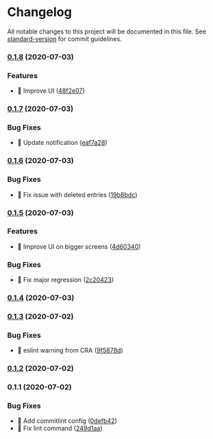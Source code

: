 # Changelog

All notable changes to this project will be documented in this file. See [standard-version](https://github.com/conventional-changelog/standard-version) for commit guidelines.

### [0.1.8](https://github.com/pierrecholhot/dayscounter.app/compare/v0.1.7...v0.1.8) (2020-07-03)


### Features

* 🎸 Improve UI ([48f2e07](https://github.com/pierrecholhot/dayscounter.app/commit/48f2e07054b07c250c9bd6269a1c9404ec1b0fdf))

### [0.1.7](https://github.com/pierrecholhot/dayscounter.app/compare/v0.1.6...v0.1.7) (2020-07-03)


### Bug Fixes

* 🐛 Update notification ([eaf7a28](https://github.com/pierrecholhot/dayscounter.app/commit/eaf7a28e0fa03b4bd4e1d9bd90fe0cf681f8ab2e))

### [0.1.6](https://github.com/pierrecholhot/dayscounter.app/compare/v0.1.5...v0.1.6) (2020-07-03)


### Bug Fixes

* 🐛 Fix issue with deleted entries ([19b8bdc](https://github.com/pierrecholhot/dayscounter.app/commit/19b8bdcbd5f77e2099dcd58772b73326d4be36b9))

### [0.1.5](https://github.com/pierrecholhot/dayscounter.app/compare/v0.1.4...v0.1.5) (2020-07-03)


### Features

* 🎸 Improve UI on bigger screens ([4d60340](https://github.com/pierrecholhot/dayscounter.app/commit/4d60340566ef51b24facdeccf80a07a694fd159c))


### Bug Fixes

* 🐛 Fix major regression ([2c20423](https://github.com/pierrecholhot/dayscounter.app/commit/2c204239604debe2f0325458eb59e3587e91cdb7))

### [0.1.4](https://github.com/pierrecholhot/dayscounter.app/compare/v0.1.3...v0.1.4) (2020-07-03)

### [0.1.3](https://github.com/pierrecholhot/dayscounter.app/compare/v0.1.2...v0.1.3) (2020-07-02)


### Bug Fixes

* 🐛 eslint warning from CRA ([9f5878d](https://github.com/pierrecholhot/dayscounter.app/commit/9f5878d854cb02ad759f05d1463befa6acbd3b7e))

### [0.1.2](https://github.com/pierrecholhot/dayscounter.app/compare/v0.1.1...v0.1.2) (2020-07-02)

### 0.1.1 (2020-07-02)


### Bug Fixes

* 🐛 Add commitlint config ([0defb42](https://github.com/pierrecholhot/dayscounter.app/commit/0defb423ee5da268c3452594573405a2922a0822))
* 🐛 Fix lint command ([249d1aa](https://github.com/pierrecholhot/dayscounter.app/commit/249d1aa4733af48f142754dd067083674cb124f4))
